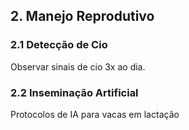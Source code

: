 ## 2. Manejo Reprodutivo

### 2.1 Detecção de Cio

Observar sinais de cio 3x ao dia.

### 2.2 Inseminação Artificial

Protocolos de IA para vacas em lactação